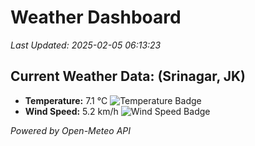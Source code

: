 
# Weather Dashboard

_Last Updated: 2025-02-05 06:13:23_

## Current Weather Data: (Srinagar, JK)
- **Temperature:** 7.1 °C ![Temperature Badge](https://img.shields.io/badge/Temperature-Low%20Temp-blue)
- **Wind Speed:** 5.2 km/h ![Wind Speed Badge](https://img.shields.io/badge/Wind%20Speed-Light%20Wind-blue)

*Powered by Open-Meteo API*
